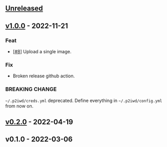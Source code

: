 <a name="unreleased"></a>
## [Unreleased]


<a name="v1.0.0"></a>
## [v1.0.0] - 2022-11-21
### Feat
- [[#8](https://github.com/030/p2iwd/issues/8)] Upload a single image.

### Fix
- Broken release github action.

### BREAKING CHANGE

`~/.p2iwd/creds.yml` deprecated. Define
everything in `~/.p2iwd/config.yml` from now on.


<a name="v0.2.0"></a>
## [v0.2.0] - 2022-04-19

<a name="v0.1.0"></a>
## v0.1.0 - 2022-03-06

[Unreleased]: https://github.com/030/p2iwd/compare/v1.0.0...HEAD
[v1.0.0]: https://github.com/030/p2iwd/compare/v0.2.0...v1.0.0
[v0.2.0]: https://github.com/030/p2iwd/compare/v0.1.0...v0.2.0
